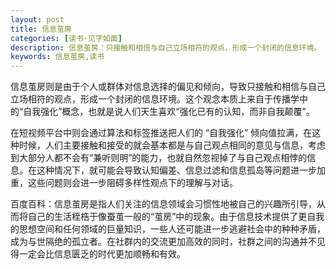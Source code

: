 ```yaml
---
layout: post
title: 信息茧房
categories: [读书·见字如面]
description: 信息茧房：只接触和相信与自己立场相符的观点，形成一个封闭的信息环境。
keywords: 信息茧房,读书
---
```


信息茧房则是由于个人或群体对信息选择的偏见和倾向，导致只接触和相信与自己立场相符的观点，形成一个封闭的信息环境。这个观念本质上来自于传播学中的“自我强化”概念，也就是说人们天生喜欢“强化已有的认知，而非自我颠覆”。

在短视频平台中则会通过算法和标签推送把人们的 “自我强化” 倾向值拉满，在这种时候，人们主要接触和接受的就会基本都是与自己观点相同的意见与信息，考虑到大部分人都不会有“兼听则明”的能力，也就自然忽视掉了与自己观点相悖的信息。在这种情况下，就可能会导致认知偏差、信息过滤和信息孤岛等问题进一步加重，这些问题则会进一步阻碍多样性观点下的理解与对话。

百度百科：信息茧房是指人们关注的信息领域会习惯性地被自己的兴趣所引导，从而将自己的生活桎梏于像蚕茧一般的“茧房”中的现象。由于信息技术提供了更自我的思想空间和任何领域的巨量知识，一些人还可能进一步逃避社会中的种种矛盾，成为与世隔绝的孤立者。在社群内的交流更加高效的同时，社群之间的沟通并不见得一定会比信息匮乏的时代更加顺畅和有效。
